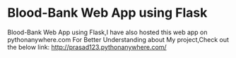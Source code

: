 # Blood-Bank Web App using Flask
 Blood-Bank Web App using Flask,I have also hosted this web app on pythonanywhere.com
For Better Understanding about My project,Check out the below link:
http://prasad123.pythonanywhere.com/
